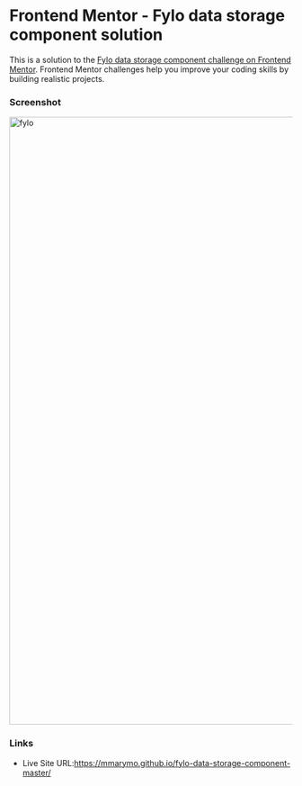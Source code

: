 # Frontend Mentor - Fylo data storage component solution

This is a solution to the [Fylo data storage component challenge on Frontend Mentor](https://www.frontendmentor.io/challenges/fylo-data-storage-component-1dZPRbV5n). Frontend Mentor challenges help you improve your coding skills by building realistic projects. 


### Screenshot

<img width="1080" alt="fylo" src="https://user-images.githubusercontent.com/90600608/134962289-b9c8c753-a6c3-45e2-ac0d-26033914c79a.png">


### Links

- Live Site URL:https://mmarymo.github.io/fylo-data-storage-component-master/




